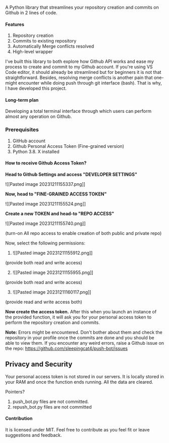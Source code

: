 A Python library that streamlines your repository creation and commits on Github in 2 lines of code. 

#### Features
1. Repository creation
2. Commits to existing repository
3. Automatically Merge conflicts resolved 
4. High-level wrapper

I've built this library to both explore how Github API works and ease my process to create and commit to my Github account. If you're using VS Code editor, it should already be streamlined but for beginners it is not that straightforward. Besides, resolving merge conflicts is another pain that one-might encounter while doing push through git interface (bash). That is why, I have developed this project. 

#### Long-term plan

Developing a total terminal interface through which users can perform almost any operation on Github. 

### Prerequisites

1. GitHub account
2. Github Personal Access Token (Fine-grained version)
3. Python 3.8. X installed

#### How to receive Github Access Token?

**Head to Github Settings and access "DEVELOPER SETTINGS"**

![[Pasted image 20231211155337.png]]

**Now, head to "FINE-GRAINED ACCESS TOKEN"**

![[Pasted image 20231211155524.png]]

**Create a new TOKEN and head-to "REPO ACCESS"**

![[Pasted image 20231211155740.png]]

(turn-on All repo access to enable creation of both public and private repo)

Now, select the following permissions:

1. ![[Pasted image 20231211155912.png]]

(provide both read and write access)

2. ![[Pasted image 20231211155955.png]]

(provide both read and write access)

3. ![[Pasted image 20231211160117.png]]

(provide read and write access both)

**Now create the access token.** After this when you launch an instance of the provided function, it will ask you for your personal access token to perform the repository creation and commits. 

**Note:** Errors might be encountered. Don't bother about them and check the repository in your profile once the commits are done and you should be able to view them. If you encounter any weird errors, raise a Github issue on the repo: https://github.com/sleepingcat4/push-bot/issues

## Privacy and Security

Your personal access token is not stored in our servers. It is locally stored in your RAM and once the function ends running. All the data are cleared. 

Pointers?
1. push_bot.py files are not committed.
2. repush_bot.py files are not committed

#### Contribution
It is licensed under MIT. Feel free to contribute as you feel fit or leave suggestions and feedback. 